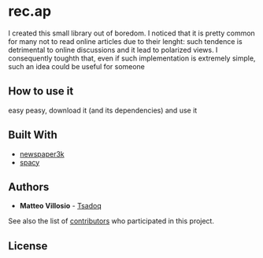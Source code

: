 # rec.ap

I created this small library out of boredom. I noticed that it is pretty common for many not to read online articles due to their lenght: such tendence is detrimental to online discussions and it lead to polarized views.
I consequently toughth that, even if such implementation is extremely simple, such an idea could be useful for someone 

## How to use it

easy peasy, download it (and its dependencies) and use it

## Built With

* [newspaper3k](https://github.com/codelucas/newspaper)
* [spacy](https://github.com/explosion/spaCy)


## Authors

* **Matteo Villosio** - [Tsadoq](https://github.com/Tsadoq)

See also the list of [contributors](https://github.com/your/project/contributors) who participated in this project.

## License


